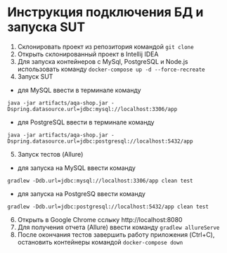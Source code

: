 # Инструкция подключения БД и запуска SUT
1. Склонировать проект из репозитория командой ``` git clone ```
1. Открыть склонированный проект в Intellij IDEA
1. Для запуска контейнеров с MySql, PostgreSQL и Node.js использовать команду ``` docker-compose up -d --force-recreate ```
1. Запуск SUT
- для MySQL ввести в терминале команду

``` java -jar artifacts/aqa-shop.jar -Dspring.datasource.url=jdbc:mysql://localhost:3306/app ```

- для PostgreSQL ввести в терминале команду

``` java -jar artifacts/aqa-shop.jar -Dspring.datasource.url=jdbc:postgresql://localhost:5432/app ```

5. Запуск тестов (Allure)
-  для запуска на MySQL ввести команду

``` gradlew -Ddb.url=jdbc:mysql://localhost:3306/app clean test ```

- для запуска на PostgreSQ ввести команду

``` gradlew -Ddb.url=jdbc:postgresql://localhost:5432/app clean test ```

6. Открыть в Google Chrome сслыку http://localhost:8080
7. Для получения отчета (Allure) ввести команду ``` gradlew allureServe ```
8. После окончания тестов завершить работу приложения (Ctrl+C), остановить контейнеры командой ``` docker-compose down ```
